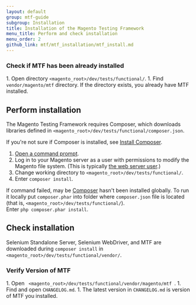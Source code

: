 ```yaml
---
layout: default
group: mtf-guide
subgroup: Installation
title: Installation of the Magento Testing Framework
menu_title: Perform and check installation
menu_order: 2
github_link: mtf/mtf_installation/mtf_install.md
---
```

<h3 id="mtf_install_pre_mtf-check">Check if MTF has been already installed</h3>
1. Open directory <code>&lt;magento_root&gt;/dev/tests/functional/</code>.
1. Find <code>vendor/magento/mtf</code> directory. If the directory exists, you already have MTF installed.

<h2 id="mtf_install_pre">Perform installation</h2>

The Magento Testing Framework requires Composer, which downloads libraries defined in <code>&lt;magento_root&gt;/dev/tests/functional/composer.json</code>.

<div class="bs-callout bs-callout-info" id="info">
  <p>If you're not sure if Composer is installed, see <a href="{{ site.gdeurl }}install-gde/install/composer-clone.html#instgde-prereq-compose-install">Install Composer</a>.</p>
</div>

1.    <a href="{{ site.gdeurl }}install-gde/basics/basics_login.html">Open a command prompt</a>.
1.    Log in to your Magento server as a user with permissions to modify the Magento file system. (This is typically <a href="{{ site.gdeurl }}install-gde//install/prepare-install.html#install-update-depend-apache">the web server user</a>.)
1.    Change working directory to <code>&lt;magento_root&gt;/dev/tests/functional/</code>.
1.    Enter <code>composer install</code>.

<div class="bs-callout bs-callout-info" id="info">
  <p>If command failed, may be <a href="https://getcomposer.org">Composer</a> hasn't been installed globally. To run it locally put <code>composer.phar</code> into folder where <code>composer.json</code> file is located (that is, <code>&lt;magento_root&gt;/dev/tests/functional/</code>).<br/>
Enter <code>php composer.phar install</code>.</p>
</div>


<h2 id="mtf_install_pre">Check installation</h2>
Selenium Standalone Server, Selenium WebDriver, and MTF are downloaded during <code>composer install</code> in <code>&lt;magento_root&gt;/dev/tests/functional/vendor/</code>.

<h3 id="mtf_install_pre">Verify Version of MTF</h3>
1.    Open <code> &lt;magento_root>/dev/tests/functional/vendor/magento/mtf </code>.
1.    Find and open <code>CHANGELOG.md</code>.
1.    The latest version in <code>CHANGELOG.md</code> is version of MTF you installed.

